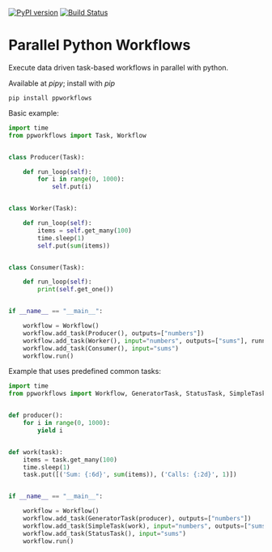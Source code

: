 [![PyPI version](https://badge.fury.io/py/ppworkflows.svg)](https://badge.fury.io/py/ppworkflows) [![Build Status](https://travis-ci.org/markus1978/ppworkflows.svg?branch=master)](https://travis-ci.org/markus1978/ppworkflows)

# Parallel Python Workflows

Execute data driven task-based workflows in parallel with python. 

Available at *pipy*; install with *pip*

```
pip install ppworkflows
```

Basic example:

```python
import time
from ppworkflows import Task, Workflow


class Producer(Task):

    def run_loop(self):
        for i in range(0, 1000):
            self.put(i)


class Worker(Task):

    def run_loop(self):
        items = self.get_many(100)
        time.sleep(1)
        self.put(sum(items))


class Consumer(Task):

    def run_loop(self):
        print(self.get_one())


if __name__ == "__main__":

    workflow = Workflow()
    workflow.add_task(Producer(), outputs=["numbers"])
    workflow.add_task(Worker(), input="numbers", outputs=["sums"], runner_count=4)
    workflow.add_task(Consumer(), input="sums")
    workflow.run()
```

Example that uses predefined common tasks:

```python
import time
from ppworkflows import Workflow, GeneratorTask, StatusTask, SimpleTask


def producer():
    for i in range(0, 1000):
        yield i


def work(task):
    items = task.get_many(100)
    time.sleep(1)
    task.put([('Sum: {:6d}', sum(items)), ('Calls: {:2d}', 1)])


if __name__ == "__main__":

    workflow = Workflow()
    workflow.add_task(GeneratorTask(producer), outputs=["numbers"])
    workflow.add_task(SimpleTask(work), input="numbers", outputs=["sums"], runner_count=4)
    workflow.add_task(StatusTask(), input="sums")
    workflow.run()
```
